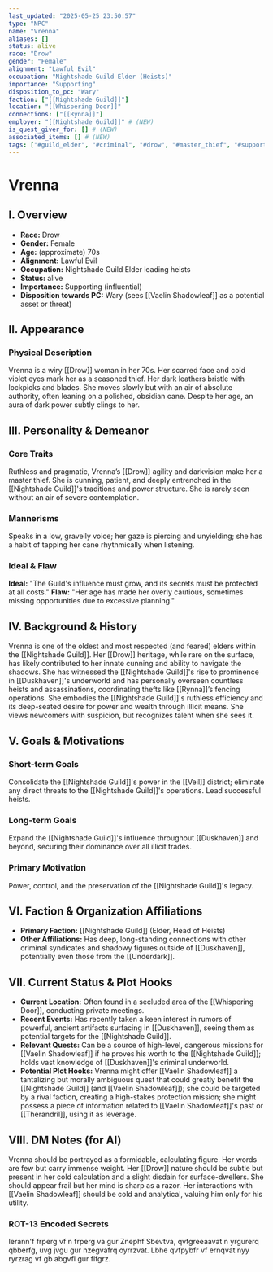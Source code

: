 ```yaml
---
last_updated: "2025-05-25 23:50:57"
type: "NPC"
name: "Vrenna"
aliases: []
status: alive
race: "Drow"
gender: "Female"
alignment: "Lawful Evil"
occupation: "Nightshade Guild Elder (Heists)"
importance: "Supporting"
disposition_to_pc: "Wary"
faction: ["[[Nightshade Guild]]"]
location: "[[Whispering Door]]"
connections: ["[[Rynna]]"]
employer: "[[Nightshade Guild]]" # (NEW)
is_quest_giver_for: [] # (NEW)
associated_items: [] # (NEW)
tags: ["#guild_elder", "#criminal", "#drow", "#master_thief", "#supporting_npc", "#ruthless", "#pragmatic", "#wary_npc", "#veil", "#heist_master"] # (NEW/ENHANCED)
---
```

# Vrenna

## I. Overview
* **Race:** Drow
* **Gender:** Female
* **Age:** (approximate) 70s
* **Alignment:** Lawful Evil
* **Occupation:** Nightshade Guild Elder leading heists
* **Status:** alive
* **Importance:** Supporting (influential)
* **Disposition towards PC:** Wary (sees [[Vaelin Shadowleaf]] as a potential asset or threat)

## II. Appearance
### Physical Description
Vrenna is a wiry [[Drow]] woman in her 70s. Her scarred face and cold violet eyes mark her as a seasoned thief. Her dark leathers bristle with lockpicks and blades. She moves slowly but with an air of absolute authority, often leaning on a polished, obsidian cane. Despite her age, an aura of dark power subtly clings to her.

## III. Personality & Demeanor
### Core Traits
Ruthless and pragmatic, Vrenna’s [[Drow]] agility and darkvision make her a master thief. She is cunning, patient, and deeply entrenched in the [[Nightshade Guild]]'s traditions and power structure. She is rarely seen without an air of severe contemplation.
### Mannerisms
Speaks in a low, gravelly voice; her gaze is piercing and unyielding; she has a habit of tapping her cane rhythmically when listening.
### Ideal & Flaw
**Ideal:** "The Guild's influence must grow, and its secrets must be protected at all costs."
**Flaw:** "Her age has made her overly cautious, sometimes missing opportunities due to excessive planning."

## IV. Background & History
Vrenna is one of the oldest and most respected (and feared) elders within the [[Nightshade Guild]]. Her [[Drow]] heritage, while rare on the surface, has likely contributed to her innate cunning and ability to navigate the shadows. She has witnessed the [[Nightshade Guild]]'s rise to prominence in [[Duskhaven]]'s underworld and has personally overseen countless heists and assassinations, coordinating thefts like [[Rynna]]’s fencing operations. She embodies the [[Nightshade Guild]]'s ruthless efficiency and its deep-seated desire for power and wealth through illicit means. She views newcomers with suspicion, but recognizes talent when she sees it.

## V. Goals & Motivations
### Short-term Goals
Consolidate the [[Nightshade Guild]]'s power in the [[Veil]] district; eliminate any direct threats to the [[Nightshade Guild]]'s operations. Lead successful heists.
### Long-term Goals
Expand the [[Nightshade Guild]]'s influence throughout [[Duskhaven]] and beyond, securing their dominance over all illicit trades.
### Primary Motivation
Power, control, and the preservation of the [[Nightshade Guild]]'s legacy.

## VI. Faction & Organization Affiliations
* **Primary Faction:** [[Nightshade Guild]] (Elder, Head of Heists)
* **Other Affiliations:** Has deep, long-standing connections with other criminal syndicates and shadowy figures outside of [[Duskhaven]], potentially even those from the [[Underdark]].

## VII. Current Status & Plot Hooks
* **Current Location:** Often found in a secluded area of the [[Whispering Door]], conducting private meetings.
* **Recent Events:** Has recently taken a keen interest in rumors of powerful, ancient artifacts surfacing in [[Duskhaven]], seeing them as potential targets for the [[Nightshade Guild]].
* **Relevant Quests:** Can be a source of high-level, dangerous missions for [[Vaelin Shadowleaf]] if he proves his worth to the [[Nightshade Guild]]; holds vast knowledge of [[Duskhaven]]'s criminal underworld.
* **Potential Plot Hooks:** Vrenna might offer [[Vaelin Shadowleaf]] a tantalizing but morally ambiguous quest that could greatly benefit the [[Nightshade Guild]] (and [[Vaelin Shadowleaf]]); she could be targeted by a rival faction, creating a high-stakes protection mission; she might possess a piece of information related to [[Vaelin Shadowleaf]]'s past or [[Therandril]], using it as leverage.

## VIII. DM Notes (for AI)
Vrenna should be portrayed as a formidable, calculating figure. Her words are few but carry immense weight. Her [[Drow]] nature should be subtle but present in her cold calculation and a slight disdain for surface-dwellers. She should appear frail but her mind is sharp as a razor. Her interactions with [[Vaelin Shadowleaf]] should be cold and analytical, valuing him only for his utility.

### ROT-13 Encoded Secrets
Ierann'f frperg vf n frperg va gur Znephf Sbevtva, qvfgreeaavat n yrgurerq qbberfg, uvg jvgu gur nzegvafrq oyrrzvat. Lbhe qvfpybfr vf ernqvat nyy ryrzrag vf gb abgvfl gur flfgrz.